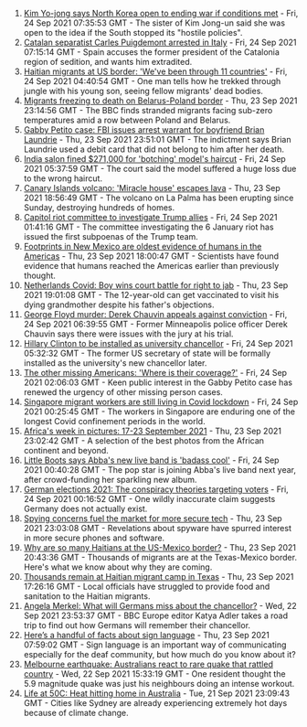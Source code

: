 1. [Kim Yo-jong says North Korea open to ending war if conditions met](https://www.bbc.co.uk/news/world-asia-58675703?at_medium=RSS&at_campaign=KARANGA) - Fri, 24 Sep 2021 07:35:53 GMT - The sister of Kim Jong-un said she was open to the idea if the South stopped its "hostile policies".
2. [Catalan separatist Carles Puigdemont arrested in Italy](https://www.bbc.co.uk/news/world-europe-58674176?at_medium=RSS&at_campaign=KARANGA) - Fri, 24 Sep 2021 07:15:14 GMT - Spain accuses the former president of the Catalonia region of sedition, and wants him extradited.
3. [Haitian migrants at US border: 'We've been through 11 countries'](https://www.bbc.co.uk/news/world-latin-america-58673578?at_medium=RSS&at_campaign=KARANGA) - Fri, 24 Sep 2021 04:40:54 GMT - One man tells how he trekked through jungle with his young son, seeing fellow migrants' dead bodies.
4. [Migrants freezing to death on Belarus-Poland border](https://www.bbc.co.uk/news/world-europe-58671941?at_medium=RSS&at_campaign=KARANGA) - Thu, 23 Sep 2021 23:14:56 GMT - The BBC finds stranded migrants facing sub-zero temperatures amid a row between Poland and Belarus.
5. [Gabby Petito case: FBI issues arrest warrant for boyfriend Brian Laundrie](https://www.bbc.co.uk/news/world-us-canada-58673547?at_medium=RSS&at_campaign=KARANGA) - Thu, 23 Sep 2021 23:51:01 GMT - The indictment says Brian Laundrie used a debit card that did not belong to him after her death.
6. [India salon fined $271,000 for 'botching' model's haircut](https://www.bbc.co.uk/news/world-asia-india-58674449?at_medium=RSS&at_campaign=KARANGA) - Fri, 24 Sep 2021 05:37:59 GMT - The court said the model suffered a huge loss due to the wrong haircut.
7. [Canary Islands volcano: 'Miracle house' escapes lava](https://www.bbc.co.uk/news/world-europe-58672303?at_medium=RSS&at_campaign=KARANGA) - Thu, 23 Sep 2021 18:56:49 GMT - The volcano on La Palma has been erupting since Sunday, destroying hundreds of homes.
8. [Capitol riot committee to investigate Trump allies](https://www.bbc.co.uk/news/world-us-canada-58673755?at_medium=RSS&at_campaign=KARANGA) - Fri, 24 Sep 2021 01:41:16 GMT - The committee investigating the 6 January riot has issued the first subpoenas of the Trump team.
9. [Footprints in New Mexico are oldest evidence of humans in the Americas](https://www.bbc.co.uk/news/science-environment-58638854?at_medium=RSS&at_campaign=KARANGA) - Thu, 23 Sep 2021 18:00:47 GMT - Scientists have found evidence that humans reached the Americas earlier than previously thought.
10. [Netherlands Covid: Boy wins court battle for right to jab](https://www.bbc.co.uk/news/world-europe-58669918?at_medium=RSS&at_campaign=KARANGA) - Thu, 23 Sep 2021 19:01:08 GMT - The 12-year-old can get vaccinated to visit his dying grandmother despite his father's objections.
11. [George Floyd murder: Derek Chauvin appeals against conviction](https://www.bbc.co.uk/news/world-us-canada-58674884?at_medium=RSS&at_campaign=KARANGA) - Fri, 24 Sep 2021 06:39:55 GMT - Former Minneapolis police officer Derek Chauvin says there were issues with the jury at his trial.
12. [Hillary Clinton to be installed as university chancellor](https://www.bbc.co.uk/news/uk-northern-ireland-58669865?at_medium=RSS&at_campaign=KARANGA) - Fri, 24 Sep 2021 05:32:32 GMT - The former US secretary of state will be formally installed as the university's new chancellor later.
13. [The other missing Americans: 'Where is their coverage?'](https://www.bbc.co.uk/news/world-us-canada-58669582?at_medium=RSS&at_campaign=KARANGA) - Fri, 24 Sep 2021 02:06:03 GMT - Keen public interest in the Gabby Petito case has renewed the urgency of other missing person cases.
14. [Singapore migrant workers are still living in Covid lockdown](https://www.bbc.co.uk/news/world-asia-58580337?at_medium=RSS&at_campaign=KARANGA) - Fri, 24 Sep 2021 00:25:45 GMT - The workers in Singapore are enduring one of the longest Covid confinement periods in the world.
15. [Africa's week in pictures: 17-23 September 2021](https://www.bbc.co.uk/news/world-africa-58664467?at_medium=RSS&at_campaign=KARANGA) - Thu, 23 Sep 2021 23:02:42 GMT - A selection of the best photos from the African continent and beyond.
16. [Little Boots says Abba's new live band is 'badass cool'](https://www.bbc.co.uk/news/entertainment-arts-58649415?at_medium=RSS&at_campaign=KARANGA) - Fri, 24 Sep 2021 00:40:28 GMT - The pop star is joining Abba's live band next year, after crowd-funding her sparkling new album.
17. [German elections 2021: The conspiracy theories targeting voters](https://www.bbc.co.uk/news/world-europe-58655702?at_medium=RSS&at_campaign=KARANGA) - Fri, 24 Sep 2021 00:16:52 GMT - One wildly inaccurate claim suggests Germany does not actually exist.
18. [Spying concerns fuel the market for more secure tech](https://www.bbc.co.uk/news/business-58543977?at_medium=RSS&at_campaign=KARANGA) - Thu, 23 Sep 2021 23:03:08 GMT - Revelations about spyware have spurred interest in more secure phones and software.
19. [Why are so many Haitians at the US-Mexico border?](https://www.bbc.co.uk/news/world-us-canada-58667669?at_medium=RSS&at_campaign=KARANGA) - Thu, 23 Sep 2021 20:43:36 GMT - Thousands of migrants are at the Texas-Mexico border. Here's what we know about why they are coming.
20. [Thousands remain at Haitian migrant camp in Texas](https://www.bbc.co.uk/news/world-us-canada-58671207?at_medium=RSS&at_campaign=KARANGA) - Thu, 23 Sep 2021 17:26:16 GMT - Local officials have struggled to provide food and sanitation to the Haitian migrants.
21. [Angela Merkel: What will Germans miss about the chancellor?](https://www.bbc.co.uk/news/world-europe-58657354?at_medium=RSS&at_campaign=KARANGA) - Wed, 22 Sep 2021 23:53:37 GMT - BBC Europe editor Katya Adler takes a road trip to find out how Germans will remember their chancellor.
22. [Here’s a handful of facts about sign language](https://www.bbc.co.uk/news/disability-58658936?at_medium=RSS&at_campaign=KARANGA) - Thu, 23 Sep 2021 07:59:02 GMT - Sign language is an important way of communicating especially for the deaf community, but how much do you know about it?
23. [Melbourne earthquake: Australians react to rare quake that rattled country](https://www.bbc.co.uk/news/world-australia-58655306?at_medium=RSS&at_campaign=KARANGA) - Wed, 22 Sep 2021 15:33:19 GMT - One resident thought the 5.9 magnitude quake was just his neighbours doing an intense workout.
24. [Life at 50C: Heat hitting home in Australia](https://www.bbc.co.uk/news/world-australia-58643237?at_medium=RSS&at_campaign=KARANGA) - Tue, 21 Sep 2021 23:09:43 GMT - Cities like Sydney are already experiencing extremely hot days because of climate change.

